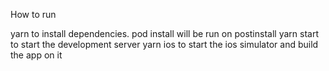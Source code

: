 How to run

yarn to install dependencies. pod install will be run on postinstall
yarn start to start the development server
yarn ios to start the ios simulator and build the app on it